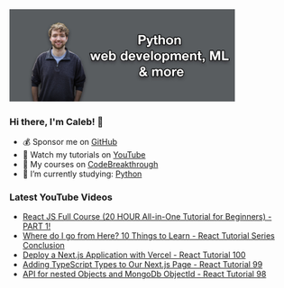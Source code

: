 <img src="github-cover-photo-my-face.jpg" width="400px" />

### Hi there, I'm Caleb! 🍛

- 💰 Sponsor me on [GitHub](https://github.com/sponsors/CalebCurry)
- 🎥 Watch my tutorials on [YouTube](https://www.youtube.com/calebthevideomaker2)
- 📗 My courses on [CodeBreakthrough](https://www.codebreakthrough.com)
- 🤔 I’m currently studying: [Python](https://www.youtube.com/watch?v=s3IvdkCq2_c&t=4254s)

### Latest YouTube Videos
<!-- YOUTUBE:START -->
- [React JS Full Course &lpar;20 HOUR All-in-One Tutorial for Beginners&rpar; - PART 1!](https://www.youtube.com/watch?v=x_x5LkW6IXs)
- [Where do I go from Here? 10 Things to Learn - React Tutorial Series Conclusion](https://www.youtube.com/watch?v=gGdxtPF4GMg)
- [Deploy a Next.js Application with Vercel - React Tutorial 100](https://www.youtube.com/watch?v=Ggmjd5ZlkEY)
- [Adding TypeScript Types to Our Next.js Page - React Tutorial 99](https://www.youtube.com/watch?v=KB6C6bBqJ_M)
- [API for nested Objects and MongoDb ObjectId - React Tutorial 98](https://www.youtube.com/watch?v=2x5E5AT2sRg)
<!-- YOUTUBE:END -->
